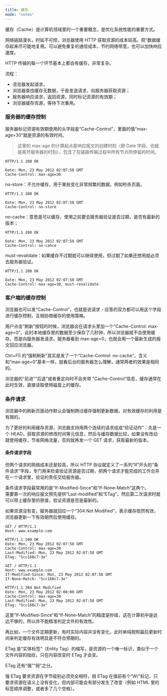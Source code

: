 ```yaml
---
title: 缓存
mode: "notes"
---
```


缓存（Cache）是计算机领域里的一个重要概念，是优化系统性能的重要方式。

网络链路漫长，时延不可控，浏览器使用 HTTP 获取资源的成本较高。把“数据缓存起来尽可能地复用。可以避免重复的通信成本，节约网络带宽，也可以加快响应速度。

HTTP 传输的每一个环节基本上都会有缓存，非常复杂。

流程：

- 流览器发起请求，
- 浏览器查找缓存无数据，于是发送请求，向服务器获取资源；
- 服务器响应请求，返回资源，同时标记资源的有效期；
- 浏览器缓存资源，等待下次重用。

### 服务器的缓存控制

服务器标记资源有效期使用的头字段是“Cache-Control”，里面的值“max-age=30”就是资源的有效时间。

> 这里的 max-age 的计算起点是响应报文的创建时刻（即 Date 字段，也就是离开服务器的时刻），包含了在链路传输过程中所有节点所停留的时间。

```http
HTTP/1.1 200 OK

Date: Mon, 23 May 2012 02:07:58 GMT
Cache-Control: max-age=30
```

no-store：不允许缓存，用于某些变化非常频繁的数据，例如秒杀页面。

```http
HTTP/1.1 200 OK

Date: Mon, 23 May 2012 02:07:58 GMT
Cache-Control: no-store
```

no-cache：意思是可以缓存，使用之前要去服务器验证是否过期，是否有最新的版本；

```http
HTTP/1.1 200 OK

Date: Mon, 23 May 2012 02:07:58 GMT
Cache-Control: no-cahce
```

must-revalidate：如果缓存不过期就可以继续使用，但过期了如果还想用就必须去服务器验证。

```http
HTTP/1.1 200 OK

Date: Mon, 23 May 2012 02:07:58 GMT
Cache-Control: max-age=30, must-revalidate 
```

### 客户端的缓存控制

浏览器也可以发“Cache-Control”，也就是说请求 - 应答的双方都可以用这个字段进行缓存控制，互相协商缓存的使用策略。

用户点击“刷新”按钮的时候，浏览器会在请求头里加一个“Cache-Control: max-age=0”。此时本地缓存里的数据至少保存了几秒钟，所以浏览器就不会使用缓存，而是向服务器发请求。服务器看到 max-age=0，也就会用一个最新生成的报文回应浏览器。

Ctrl+F5 的“强制刷新”其实是发了一个“Cache-Control: no-cache”，含义和“max-age=0”基本一样，就看后台的服务器怎么理解，通常两者的效果是相同的。

浏览器的“前进”“后退”或者重定向时不会夹带 ”Cache-Control“信息，缓存通常在此时生效，直接读取使用磁盘上的缓存。

### 条件请求

浏览器中的刷新页面动作默认会强制跨过缓存强制更新数据，对有效缓存的利用是有限的。

为了更好的利用缓存资源，浏览器支持用两个连续的请求组成“验证动作”：先是一个 HEAD，获取资源的修改时间等元信息，然后与缓存数据比较，如果没有改动就使用缓存，节省网络流量，否则就再发一个 GET 请求，获取最新的版本。

#### 条件请求字段

但两个请求的网络成本还是较高，所以 HTTP 协议就定义了一系列“If”开头的“条件请求”字段，专门用来检查验证资源是否过期，把两个请求才能完成的工作合并在一个请求里，验证的责任交给服务器。

条件请求字段最常用的是“If-Modified-Since”和“If-None-Match”这两个。  
需要第一次的响应报文预先提供“Last-modified”和“ETag”，然后第二次请求时就可以带上缓存里的原值，验证资源是否是最新的。

如果资源没有变，服务器就回应一个“304 Not Modified”，表示缓存依然有效，浏览器更新一下有效期然后使用缓存。

```http
GET / HTTP/1.1
Host: www.example.com
```

```http
HTTP/1.1 200 OK
Date: Mon, 23 May 2012 02:07:58 GMT
Cache-Control: max-age=30
Last-Modified: Mon, 23 May 2012 02:07:58 GMT
ETag: "5cc168c7-3e"
```

```http
GET / HTTP/1.1
Host: www.example.com
If-Modified-Since: Mon, 23 May 2012 02:07:58 GMT
If-None-Match: "5cc168c7-3e"
```

```http
HTTP/1.1 304 Not Modified
Date: Mon, 23 May 2012 02:08:00 GMT
Cache-Control: max-age=30
Last-Modified: Mon, 23 May 2012 02:07:58 GMT
ETag: "5cc168c7-3e"
```

这里“If-Modified-Since”和“If-None-Match”的精度是秒级，这在计算机中是远远不够的，所以并不能精准判定文件的有效性。

再比如，一个文件定期更新，有时实际内容并没有变化，此时单纯按照最后更新时间来判定缓存有效明显是不符合预期的。

ETag 是“实体标签”（Entity Tag）的缩写，是资源的一个唯一标识，类似于一个文件内容的指纹，只在内容改变时 ETag 才会变。

ETag 还有“强”“弱”之分。

强 ETag 要求资源在字节级别必须完全相符，弱 ETag 在值前有个“W/”标记，只要求资源在语义上没有变化，但内部可能会有部分发生了改变（例如 HTML 里的标签顺序调整，或者多了几个空格）。